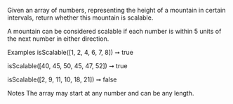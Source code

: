 Given an array of numbers, representing the height of a mountain in certain intervals, return whether this mountain is scalable.

A mountain can be considered scalable if each number is within 5 units of the next number in either direction.

Examples
isScalable([1, 2, 4, 6, 7, 8]) ➞ true

isScalable([40, 45, 50, 45, 47, 52]) ➞ true

isScalable([2, 9, 11, 10, 18, 21]) ➞ false

Notes
The array may start at any number and can be any length.